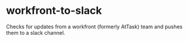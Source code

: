 # workfront-to-slack
Checks for updates from a workfront (formerly AtTask) team and pushes them to a slack channel. 
